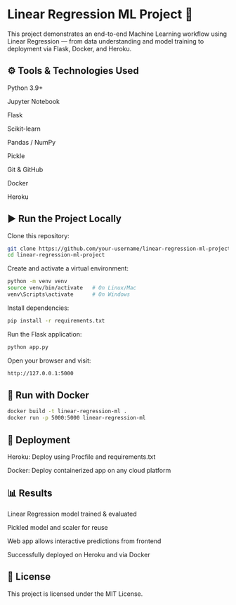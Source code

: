 # Linear Regression ML Project 🚀

This project demonstrates an end-to-end Machine Learning workflow using Linear Regression — from data understanding and model training to deployment via Flask, Docker, and Heroku.

## ⚙️ Tools & Technologies Used

Python 3.9+

Jupyter Notebook

Flask

Scikit-learn

Pandas / NumPy

Pickle

Git & GitHub

Docker

Heroku

## ▶️ Run the Project Locally

Clone this repository:
  ```bash
git clone https://github.com/your-username/linear-regression-ml-project.git
cd linear-regression-ml-project
 ```

Create and activate a virtual environment:
 ```bash
python -m venv venv
source venv/bin/activate   # On Linux/Mac
venv\Scripts\activate      # On Windows
 ```

Install dependencies:
 ```bash
pip install -r requirements.txt
 ```

Run the Flask application:
 ```bash
python app.py
 ```

Open your browser and visit:
 ```bash
http://127.0.0.1:5000
 ```

## 🐳 Run with Docker
 ```bash
docker build -t linear-regression-ml .
docker run -p 5000:5000 linear-regression-ml
 ```

## 🚀 Deployment

Heroku: Deploy using Procfile and requirements.txt

Docker: Deploy containerized app on any cloud platform

## 📊 Results

Linear Regression model trained & evaluated

Pickled model and scaler for reuse

Web app allows interactive predictions from frontend

Successfully deployed on Heroku and via Docker

## 📜 License

This project is licensed under the MIT License.
